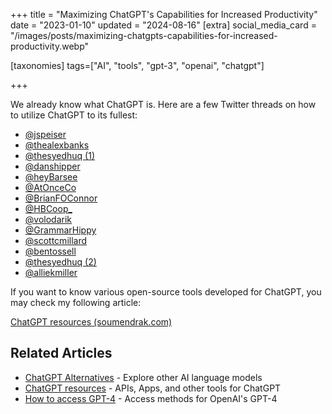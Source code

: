 +++
title = "Maximizing ChatGPT's Capabilities for Increased Productivity"
date = "2023-01-10"
updated = "2024-08-16"
[extra]
social_media_card = "/images/posts/maximizing-chatgpts-capabilities-for-increased-productivity.webp"

[taxonomies]
tags=["AI", "tools", "gpt-3", "openai", "chatgpt"]

+++

We already know what ChatGPT is. Here are a few Twitter threads on how to utilize ChatGPT to its fullest:

- [@jspeiser](https://twitter.com/jspeiser/status/1609912415289761795?s=20)
- [@thealexbanks](https://twitter.com/thealexbanks/status/1611365551481446406)
- [@thesyedhuq (1)](https://twitter.com/thesyedhuq/status/1610321340338434054)
- [@danshipper](https://twitter.com/danshipper/status/1611134727011844098)
- [@heyBarsee](https://twitter.com/heyBarsee/status/1611626536343412737?s=20)
- [@AtOnceCo](https://twitter.com/AtOnceCo/status/1609555052275834880)
- [@BrianFOConnor](https://twitter.com/BrianFOConnor/status/1603032772804857856)
- [@HBCoop_](https://twitter.com/HBCoop_/status/1603814980700323854)
- [@volodarik](https://twitter.com/volodarik/status/1600854935515844610)
- [@GrammarHippy](https://twitter.com/GrammarHippy/status/1608137421971152899?s=20)
- [@scottcmillard](https://twitter.com/scottcmillard/status/1608519748605644800)
- [@bentossell](https://twitter.com/bentossell/status/1598269692082151424)
- [@thesyedhuq (2)](https://twitter.com/thesyedhuq/status/1607784625572827139)
- [@alliekmiller](https://twitter.com/alliekmiller/status/1602745470584967170)

If you want to know various open-source tools developed for ChatGPT, you may check my following article:

[ChatGPT resources (soumendrak.com)](https://blog.soumendrak.com/chatgpt-resources)

## Related Articles

- [ChatGPT Alternatives](@/blog/chatgpt-alternatives.md) - Explore other AI language models
- [ChatGPT resources](@/blog/chatgpt-resources.md) - APIs, Apps, and other tools for ChatGPT
- [How to access GPT-4](@/blog/how-to-access-gpt-4.md) - Access methods for OpenAI's GPT-4

